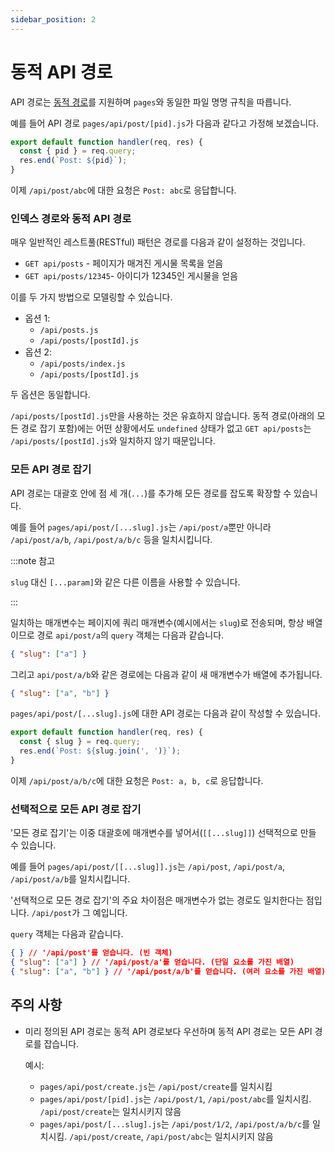 ```yaml
---
sidebar_position: 2
---
```


# 동적 API 경로

API 경로는 [동적 경로](../라우팅/동적-경로.md)를 지원하며 `pages`와 동일한 파일 명명 규칙을 따릅니다.

예를 들어 API 경로 `pages/api/post/[pid].js`가 다음과 같다고 가정해 보겠습니다.

```js
export default function handler(req, res) {
  const { pid } = req.query;
  res.end(`Post: ${pid}`);
}
```

이제 `/api/post/abc`에 대한 요청은 `Post: abc`로 응답합니다.

### 인덱스 경로와 동적 API 경로

매우 일반적인 레스트풀(RESTful) 패턴은 경로를 다음과 같이 설정하는 것입니다.

- `GET api/posts` - 페이지가 매겨진 게시물 목록을 얻음
- `GET api/posts/12345`- 아이디가 12345인 게시물을 얻음

이를 두 가지 방법으로 모델링할 수 있습니다.

- 옵션 1:
  - `/api/posts.js`
  - `/api/posts/[postId].js`
- 옵션 2:
  - `/api/posts/index.js`
  - `/api/posts/[postId].js`

두 옵션은 동일합니다.

`/api/posts/[postId].js`만을 사용하는 것은 유효하지 않습니다. 동적 경로(아래의 모든 경로 잡기 포함)에는 어떤 상황에서도 `undefined` 상태가 없고 `GET api/posts`는 `/api/posts/[postId].js`와 일치하지 않기 때문입니다.

### 모든 API 경로 잡기

API 경로는 대괄호 안에 점 세 개(`...`)를 추가해 모든 경로를 잡도록 확장할 수 있습니다.

예를 들어 `pages/api/post/[...slug].js`는 `/api/post/a`뿐만 아니라 `/api/post/a/b`, `/api/post/a/b/c` 등을 일치시킵니다.

:::note 참고

`slug` 대신 `[...param]`와 같은 다른 이름을 사용할 수 있습니다.

:::

일치하는 매개변수는 페이지에 쿼리 매개변수(예시에서는 `slug`)로 전송되며, 항상 배열이므로 경로 `api/post/a`의 `query` 객체는 다음과 같습니다.

```json
{ "slug": ["a"] }
```

그리고 `api/post/a/b`와 같은 경로에는 다음과 같이 새 매개변수가 배열에 추가됩니다.

```json
{ "slug": ["a", "b"] }
```

`pages/api/post/[...slug].js`에 대한 API 경로는 다음과 같이 작성할 수 있습니다.

```js
export default function handler(req, res) {
  const { slug } = req.query;
  res.end(`Post: ${slug.join(', ')}`);
}
```

이제 `/api/post/a/b/c`에 대한 요청은 `Post: a, b, c`로 응답합니다.

### 선택적으로 모든 API 경로 잡기

'모든 경로 잡기'는 이중 대괄호에 매개변수를 넣어서(`[[...slug]]`) 선택적으로 만들 수 있습니다.

예를 들어 `pages/api/post/[[...slug]].js`는 `/api/post`, `/api/post/a`, `/api/post/a/b`를 일치시킵니다.

'선택적으로 모든 경로 잡기'의 주요 차이점은 매개변수가 없는 경로도 일치한다는 점입니다. `/api/post`가 그 예입니다.

`query` 객체는 다음과 같습니다.

```json
{ } // '/api/post'를 얻습니다. (빈 객체)
{ "slug": ["a"] } // '/api/post/a'를 얻습니다. (단일 요소를 가진 배열)
{ "slug": ["a", "b"] } // '/api/post/a/b'를 얻습니다. (여러 요소를 가진 배열)
```

## 주의 사항

- 미리 정의된 API 경로는 동적 API 경로보다 우선하며 동적 API 경로는 모든 API 경로를 잡습니다.

  예시:

  - `pages/api/post/create.js`는 `/api/post/create`를 일치시킴
  - `pages/api/post/[pid].js`는 `/api/post/1`, `/api/post/abc`를 일치시킴. `/api/post/create`는 일치시키지 않음
  - `pages/api/post/[...slug].js`는 `/api/post/1/2`, `/api/post/a/b/c`를 일치시킴. `/api/post/create`, `/api/post/abc`는 일치시키지 않음
